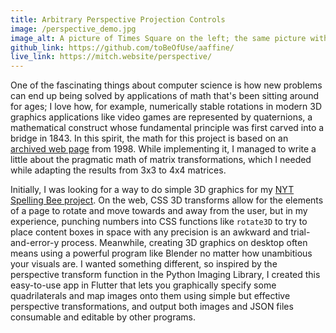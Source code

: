 ```yaml
---
title: Arbitrary Perspective Projection Controls
image: /perspective_demo.jpg
image_alt: A picture of Times Square on the left; the same picture with the billboards covered by a variety of other images on the right.
github_link: https://github.com/toBeOfUse/aaffine/
live_link: https://mitch.website/perspective/
---
```


One of the fascinating things about computer science is how new problems can end up being solved by applications of math that's been sitting around for ages; I love how, for example, numerically stable rotations in modern 3D graphics applications like video games are represented by quaternions, a mathematical construct whose fundamental principle was first carved into a bridge in 1843. In this spirit, the math for this project is based on an [archived web page](https://web.archive.org/web/20150222120106/xenia.media.mit.edu/~cwren/interpolator/) from 1998. While implementing it, I managed to write a little about the pragmatic math of matrix transformations, which I needed while adapting the results from 3x3 to 4x4 matrices.

Initially, I was looking for a way to do simple 3D graphics for my [NYT Spelling Bee project](#spelling_bee). On the web, CSS 3D transforms allow for the elements of a page to rotate and move towards and away from the user, but in my experience, punching numbers into CSS functions like `rotate3D` to try to place content boxes in space with any precision is an awkward and trial-and-error-y process. Meanwhile, creating 3D graphics on desktop often means using a powerful program like Blender no matter how unambitious your visuals are. I wanted something different, so inspired by the perspective transform function in the Python Imaging Library, I created this easy-to-use app in Flutter that lets you graphically specify some quadrilaterals and map images onto them using simple but effective perspective transformations, and output both images and JSON files consumable and editable by other programs.
